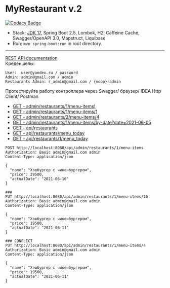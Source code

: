 # MyRestaurant v.2
[![Codacy Badge](https://app.codacy.com/project/badge/Grade/fb0a0e866ff043b2b38e0e9ee3c0db92)](https://www.codacy.com/gh/VaSeBa/MyRestaurant/dashboard?utm_source=github.com&amp;utm_medium=referral&amp;utm_content=VaSeBa/MyRestaurant&amp;utm_campaign=Badge_Grade)


- Stack: [JDK 17](http://jdk.java.net/17/), Spring Boot 2.5, Lombok, H2, Caffeine Cache, Swagger/OpenAPI 3.0, Mapstruct, Liquibase
- Run: `mvn spring-boot:run` in root directory.
-----------------------------------------------------
[REST API documentation](http://localhost:8080/swagger-ui.html)  
Креденшелы:
```
User:  user@yandex.ru / password
Admin: admin@gmail.com / admin
Restaurants Admin: r_admin@gmail.com / {noop}radmin
```


Протестируйте работу контроллера через Swagger/ браузер/ IDEA Http Client/ Postman

- [GET - admin/restaurants/1/menu-items)](http://localhost:8080/api/admin/restaurants/1/menu-items)
- [GET - admin/restaurants/1/menu-items/1](http://localhost:8080/api/admin/restaurants/1/menu-items/1)
- [GET - admin/restaurants/2/menu-items/4](http://localhost:8080/api/admin/restaurants/2/menu-items/4)
- [GET - admin/restaurants/1/menu-items/by-date?date=2021-06-05](http://localhost:8080/api/admin/restaurants/1/menu-items/by-date?date=2021-06-05)
- [GET - api/restaurants](http://localhost:8080/api/restaurants)
- [GET - api/restaurants/menu_today](http://localhost:8080/api/restaurants/menu_today)
- [GET - api/restaurants/1/menu_today](http://localhost:8080/api/restaurants/1/menu_today)

```
POST http://localhost:8080/api/admin/restaurants/1/menu-items
Authorization: Basic admin@gmail.com admin
Content-Type: application/json

{
  "name": "Хэшбургер с чикенбургером",
  "price": 29500,
  "actualDate": "2021-06-10"
}
```

```
###
PUT http://localhost:8080/api/admin/restaurants/1/menu-items/16
Authorization: Basic admin@gmail.com admin
Content-Type: application/json

{
  "name": "Хэшбургер с чикенбургером",
  "price": 19500,
  "actualDate": "2021-06-11"
}
```

```
### CONFLICT
PUT http://localhost:8080/api/admin/restaurants/1/menu-items/4
Authorization: Basic admin@gmail.com admin
Content-Type: application/json

{
  "name": "Хэшбургер с чикенбургером",
  "price": 19500,
  "actualDate": "2021-06-11"
}
```


